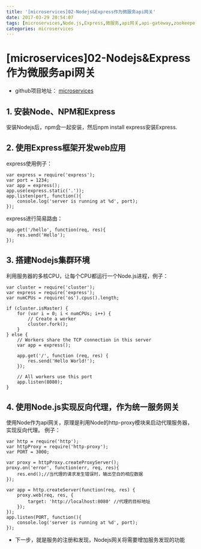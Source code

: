 ```yaml
---
title: '[microservices]02-Nodejs&Express作为微服务api网关'
date: 2017-03-29 20:54:07
tags: [microservices,Node.js,Express,微服务,api网关,api-gateway,zookeeper]
categories: microservices
---
```


# [microservices]02-Nodejs&Express作为微服务api网关

- github项目地址： [microservices](https://github.com/YihuaWanglv/microservices)

## 1. 安装Node、NPM和Express

安装Nodejs后，npm会一起安装，然后npm install express安装Express.

## 2. 使用Express框架开发web应用

express使用例子：
```
var express = require('express');
var port = 1234;
var app = express();
app.use(express.static('.'));
app.listen(port, function(){
    console.log('server is running at %d', port);
});
```

express进行简易路由：
```
app.get('/hello', function(req, res){
    res.send('Hello');
});
```

## 3. 搭建Nodejs集群环境

利用服务器的多核CPU，让每个CPU都运行一个Node.js进程，例子：
```
var cluster = require('cluster');  
var express = require('express');  
var numCPUs = require('os').cpus().length;

if (cluster.isMaster) {  
    for (var i = 0; i < numCPUs; i++) {
        // Create a worker
        cluster.fork();
    }
} else {
    // Workers share the TCP connection in this server
    var app = express();

    app.get('/', function (req, res) {
        res.send('Hello World!');
    });

    // All workers use this port
    app.listen(8080);
}
```

## 4. 使用Node.js实现反向代理，作为统一服务网关

使用Node作为api网关，原理是利用Node的http-proxy模块来启动代理服务器，实现反向代理。
例子：
```
var http = require('http');
var httpProxy = require('http-proxy');
var PORT = 3000;

var proxy = httpProxy.createProxyServer();
proxy.on('error', function(err, req, res){
    res.end();//当代理的请求发生错误时，输出空白的相应数据
});

var app = http.createServer(function(req, res) {
    proxy.web(req, res, {
        target: 'http://localhost:8080' //代理的目标地址
    });
});
app.listen(PORT, function(){
    console.log('server is running at %d', port);
});

```

- 下一步，就是服务的注册和发现，Nodejs网关将需要增加服务发现的功能



